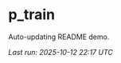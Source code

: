 # p_train

Auto-updating README demo.

<!--START_SECTION:status-->
_Last run: 2025-10-12 22:17 UTC_
<!--END_SECTION:status-->
































































































































































































































































































































































































































































































































































































































































































































































































































































































































































































































































































































































































































































